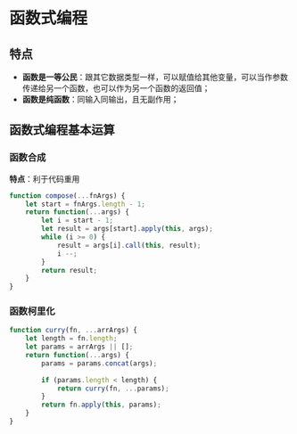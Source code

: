 # 函数式编程

## 特点
- **函数是一等公民**：跟其它数据类型一样，可以赋值给其他变量，可以当作参数传递给另一个函数，也可以作为另一个函数的返回值；
- **函数是纯函数**：同输入同输出，且无副作用；

## 函数式编程基本运算
### 函数合成
**特点**：利于代码重用
```js
function compose(...fnArgs) {
    let start = fnArgs.length - 1;
    return function(...args) {
        let i = start - 1;
        let result = args[start].apply(this, args);
        while (i >= 0) {
            result = args[i].call(this, result);
            i --;
        }
        return result;
    }
}
```

### 函数柯里化
```js
function curry(fn, ...arrArgs) {
    let length = fn.length;
    let params = arrArgs || [];
    return function(...args) {
        params = params.concat(args);
        
        if (params.length < length) {
            return curry(fn, ...params);
        }
        return fn.apply(this, params);
    }
}
```